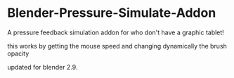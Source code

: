 # Blender-Pressure-Simulate-Addon
A pressure feedback simulation addon for who don't have a graphic tablet!

this works by getting the mouse speed and changing dynamically the brush opacity

updated for blender 2.9.
